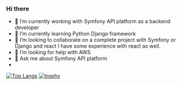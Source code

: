 ### Hi there 
- 🔭 I’m currently working with Symfony API platform as a backend developer
- 🌱 I’m currently learning Python Django framework
- 👯 I’m looking to collaborate on a complete project with Symfony or Django and react I have some experience with react as well.
- 🤔 I’m looking for help with AWS
- 💬 Ask me about Symfony API platform
- 


[![Top Langs](https://github-readme-stats.vercel.app/api/top-langs/?username=daniyalnamdar&layout=donut)](https://github.com/daniyalnamdar/github-readme-stats)
[![trophy](https://github-profile-trophy.vercel.app/?username=daniyalnamdar&theme=onedark)](https://github.com/daniyalnamdar/github-profile-trophy)
<!--
**daniyalnamdar/daniyalnamdar** is a ✨ _special_ ✨ repository because its `README.md` (this file) appears on your GitHub profile.

Here are some ideas to get you started:

- 🔭 I’m currently working on ...
- 🌱 I’m currently learning ...
- 👯 I’m looking to collaborate on ...
- 🤔 I’m looking for help with ...
- 💬 Ask me about ...
- 📫 How to reach me: ...
- 😄 Pronouns: ...
- ⚡ Fun fact: ...
[![Anurag's GitHub stats](https://github-readme-stats.vercel.app/api?username=daniyalnamdar)](https://github.com/anuraghazra/github-readme-stats)
![Anurag's GitHub stats](https://github-readme-stats.vercel.app/api?username=daniyalnamdar&show=reviews,discussions_started,discussions_answered,prs_merged,prs_merged_percentage)

-->
